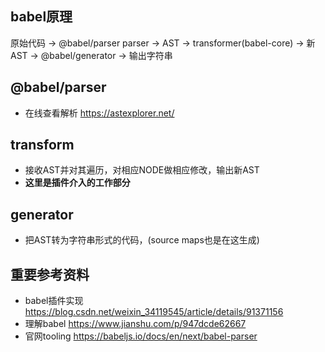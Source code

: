## babel原理
原始代码 -> @babel/parser parser -> AST -> transformer(babel-core) -> 新AST -> @babel/generator -> 输出字符串


## @babel/parser
-  在线查看解析 https://astexplorer.net/

## transform
- 接收AST并对其遍历，对相应NODE做相应修改，输出新AST
- **这里是插件介入的工作部分**

## generator
- 把AST转为字符串形式的代码，(source maps也是在这生成)


## 重要参考资料
- babel插件实现 https://blog.csdn.net/weixin_34119545/article/details/91371156
- 理解babel https://www.jianshu.com/p/947dcde62667
- 官网tooling https://babeljs.io/docs/en/next/babel-parser
